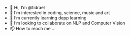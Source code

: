 - 👋 Hi, I’m @tidrael
- 👀 I’m interested in coding, science, music and art
- 🌱 I’m currently learning depp learning
- 💞️ I’m looking to collaborate on NLP and Computer Vision
- 📫 How to reach me ...

<!---
tidrael/tidrael is a ✨ special ✨ repository because its `README.md` (this file) appears on your GitHub profile.
You can click the Preview link to take a look at your changes.
--->
